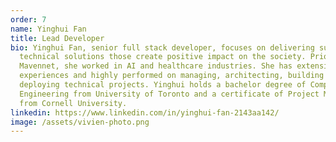 ```yaml
---
order: 7
name: Yinghui Fan
title: Lead Developer
bio: Yinghui Fan, senior full stack developer, focuses on delivering sustainable
  technical solutions those create positive impact on the society. Prior to
  Mavennet, she worked in AI and healthcare industries. She has extensive
  experiences and highly performed on managing, architecting, building and
  deploying technical projects. Yinghui holds a bachelor degree of Computer
  Engineering from University of Toronto and a certificate of Project Management
  from Cornell University.
linkedin: https://www.linkedin.com/in/yinghui-fan-2143aa142/
image: /assets/vivien-photo.png
---
```

